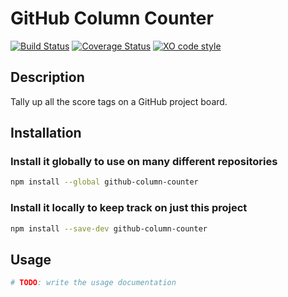 # GitHub Column Counter

[![Build Status](https://travis-ci.org/MikeCoats/github-column-counter.svg?branch=master)](https://travis-ci.org/MikeCoats/github-column-counter)
[![Coverage Status](https://coveralls.io/repos/github/MikeCoats/github-column-counter/badge.svg?branch=master)](https://coveralls.io/github/MikeCoats/github-column-counter?branch=master)
[![XO code style](https://img.shields.io/badge/code_style-XO-5ed9c7.svg)](https://github.com/xojs/xo)

## Description

Tally up all the score tags on a GitHub project board.

## Installation

### Install it globally to use on many different repositories

```sh
npm install --global github-column-counter
```

### Install it locally to keep track on just this project

```sh
npm install --save-dev github-column-counter
```

## Usage

```sh
# TODO: write the usage documentation
```
